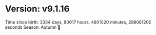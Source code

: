 # Version: v9.1.16
Time since birth: 3334 days, 80017 hours, 4801020 minutes, 288061200 seconds
Season: Autumn 🍁
